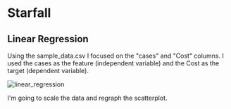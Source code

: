 # Starfall

## Linear Regression
Using the sample_data.csv I focused on the "cases" and "Cost" columns. I used the cases as the feature (independent variable) and the Cost as the target (dependent variable). 

![linear_regression](https://user-images.githubusercontent.com/109091887/207204406-b32c8ebe-f1c7-4648-8ab8-610fdaecfeb9.png)

I'm going to scale the data and regraph the scatterplot. 
